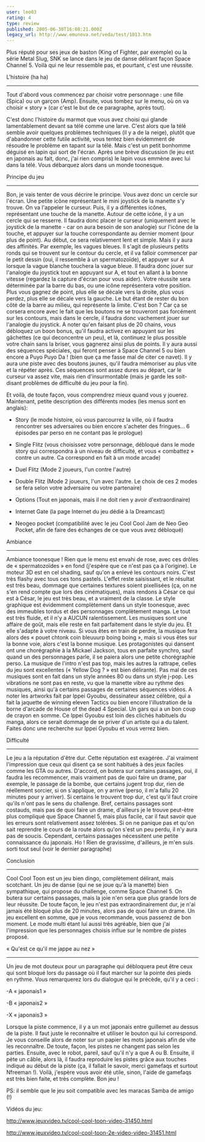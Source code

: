 ```yaml
---
user: leo03
rating: 4
type: review
published: 2005-06-30T16:08:21.000Z
legacy_url: http://www.emunova.net/veda/test/1013.htm
---
```

Plus réputé pour ses jeux de baston (King of Fighter, par exemple) ou la série Metal Slug, SNK se lance dans le jeu de danse délirant façon Space Channel 5\. Voilà qui ne leur ressemble pas, et pourtant, c'est une réussite.  

  

L'histoire (ha ha)  

---------------------  

Tout d'abord vous commencez par choisir votre personnage : une fille (Spica) ou un garçon (Amp). Ensuite, vous tombez sur le menu, où on va choisir « story » (car c'est le but de ce paragraphe, après tout).  

  

C'est donc l'histoire du marmot que vous avez choisi qui glande lamentablement devant sa télé comme une larve. C'est alors que la télé semble avoir quelques problèmes techniques (il y a de la neige), plutôt que d'abandonner cette futile activité, vous tentez bien évidemment de résoudre le problème en tapant sur la télé. Mais c'est un petit bonhomme déguisé en lapin qui sort de l'écran. Après une brève discussion (le jeu est en japonais au fait, donc, j'ai rien compris) le lapin vous emmène avec lui dans la télé. Vous débarquez alors dans un monde toonesque.  

  

Principe du jeu  

------------------  

Bon, je vais tenter de vous décrire le principe. Vous avez donc un cercle sur l'écran. Une petite icône représentant le mini joystick de la manette s'y trouve. On va l'appeler le curseur. Puis, il y a différentes icônes, représentant une touche de la manette. Autour de cette icône, il y a un cercle qui se resserre. Il faudra donc placer le curseur (uniquement avec le joystick de la manette - car on aura besoin de son analogie) sur l'icône de la touche, et appuyer sur la touche correspondante au dernier moment (pour plus de point). Au début, ce sera relativement lent et simple. Mais il y aura des affinités. Par exemple, les vagues bleues. Il s'agit de plusieurs petits ronds qui se trouvent sur le contour du cercle, et il va falloir commencer par le petit dessin (oui, il ressemble à un spermatozoïde), et appuyer sur A lorsque la vague blanche touchera la vague bleue. Il faudra donc jouer sur l'analogie du joystick tout en appuyant sur A, et tout en allant à la bonne vitesse (regardez la capture d'écran pour vous aider). Votre réussite sera déterminée par la barre du bas, ou une icône représentera votre position. Plus vous gagnez de point, plus elle se décale vers la droite, plus vous perdez, plus elle se décale vers la gauche. Le but étant de rester du bon côté de la barre au milieu, qui représente la limite. C'est bon ? Car ça se corsera encore avec le fait que les boutons ne se trouveront pas forcément sur les contours, mais dans le cercle, il faudra donc vachement jouer sur l'analogie du joystick. A noter qu'en faisant plus de 20 chains, vous débloquez un boon bonus, qu'il faudra activez en appuyant sur les gâchettes (ce qui deconcentre un peu), et là, continuez le plus possible votre chain sans la briser, vous gagnerez ainsi plus de points. Il y aura aussi des séquences spéciales, qui feront penser à Space Channel 5 ou bien encore a Puyo Puyo Da ! (bien que ça me fasse mal de citer ce navet). Il y aura une piste avec des boutons jaunes, qu'il faudra mémoriser au plus vite et la répéter après. Ces séquences sont assez dures au départ, car le curseur va assez vite, mais rien d'insurmontable (mais je garde les soit-disant problèmes de difficulté du jeu pour la fin).  

  

Et voilà, de toute façon, vous comprendrez mieux quand vous y jouerez. Maintenant, petite description des différents modes (les menus sont en anglais):  

- Story (le mode histoire, où vous parcourrez la ville, où il faudra rencontrer ses adversaires ou bien encore s'acheter des fringues... 6 épisodes par perso en ne contant pas le prologue)  

- Single Flitz (vous choisissez votre personnage, débloqué dans le mode story qui correspondra à un niveau de difficulté, et vous « combattez » contre un autre. Ca correspond en fait à un mode arcade)  

- Duel Flitz (Mode 2 joueurs, l'un contre l'autre)  

- Double Flitz (Mode 2 joueurs, l'un avec l'autre. Le choix de ces 2 modes se fera selon votre adversaire ou votre partenaire)  

- Options (Tout en japonais, mais il ne doit rien y avoir d'extraordinaire)  

- Internet Gate (la page Internet du jeu dédié à la Dreamcast)  

- Neogeo pocket (compatibilité avec le jeu Cool Cool Jam de Neo Geo Pocket, afin de faire des échanges de ce que vous avez débloqué)  

  

Ambiance  

-------------  

Ambiance toonesque ! Rien que le menu est envahi de rose, avec ces drôles de « spermatozoïdes » en fond (j'espère que ce n'est pas ça à l'origine). Le moteur 3D est en cel shading, sauf qu'on a enlevé les contours noirs. C'est très flashy avec tous ces tons pastels. L'effet reste saisissant, et le résultat est très beau, dommage que certaines textures soient pixellisées (ça, on ne s'en rend compte que lors des cinématiques), mais rendons à César ce qui est à César, le jeu est très beau, et a vraiment de la classe. Le style graphique est évidemment complètement dans un style toonesque, avec des immeubles tordus et des personnages complètement manga. Le tout est très fluide, et il n'y a AUCUN ralentissement. Les musiques sont une affaire de goût, mais elle reste en fait parfaitement dans le style du jeu. Et elle s'adapte à votre niveau. Si vous êtes en train de perdre, la musique fera alors des « pouet chtonk coin bleuuurp boing boing », mais si vous êtes sur la bonne voie, alors c'est la bonne musique. Les protagonistes qui dansent ont une chorégraphie à la Mickael Jackson, tous en parfaite synchro, sauf quand un des personnages parle, il se paiera alors une petite chorégraphie perso. La musique de l'intro n'est pas top, mais les autres la rattrape, celles du jeu sont excellentes (« Yellow Dog ? » est bien délirante). Pas mal de ces musiques sont en fait dans un style années 80 ou dans un style j-pop. Les vibrations ne sont pas en reste, vu que la manette vibre au rythme des musiques, ainsi qu'à certains passages de certaines séquences vidéos. A noter les artworks fait par Ippei Gyoubu, dessinateur assez célèbre, qui a fait la jaquette de winning eleven Tactics ou bien encore l'illustration de la borne d'arcade de House of the dead 4 Special. Un gars qui a un bon coup de crayon en somme. Ce Ippei Gyoubu est loin des clichés habituels du manga, alors ce serait dommage de se priver d'un artiste qui a du talent. Faites donc une recherche sur Ippei Gyoubu et vous verrez bien.  

  

Difficulté  

------------  

Le jeu a la réputation d'être dur. Cette réputation est exagérée. J'ai vraiment l'impression que ceux qui disent ça se sont habitués à des jeux faciles comme les GTA ou autres. D'accord, on butera sur certains passages, oui, il faudra les recommencer, mais vraiment pas de quoi faire un drame, par exemple, le passage de la bombe, que certains jugent trop dur, rien de réellement sorcier, si on s'applique, on y arrive (perso, il m'a fallu 20 minutes pour y arriver). Si certains le trouvent trop dur, c'est qu'il faut croire qu'ils n'ont pas le sens du challenge. Bref, certains passages sont costauds, mais pas de quoi faire un drame, d'ailleurs je le trouve peut-être plus compliqué que Space Channel 5, mais plus facile, car il faut savoir que les erreurs sont relativement assez tolérées. Si on ne panique pas et qu'on sait reprendre le cours de la route alors qu'on s'est un peu perdu, il n'y aura pas de soucis. Cependant, certains passages nécessitent une petite connaissance du japonais. Ho ! Rien de gravissime, d'ailleurs, je m'en suis sorti tout seul (voir le dernier paragraphe)  

  

Conclusion  

--------------  

Cool Cool Toon est un jeu bien dingo, complètement délirant, mais scotchant. Un jeu de danse (qui ne se joue qu'à la manette) bien sympathique, qui propose du challenge, comme Space Channel 5\. On butera sur certains passages, mais la joie n'en sera que plus grande lors de leur réussite. De toute façon, le jeu n'est pas extraordinairement dur, je n'ai jamais été bloqué plus de 20 minutes, alors pas de quoi faire un drame. Un jeu excellent en somme, que je vous recommande, vous passerez de bon moment. Le mode multi étant lui aussi très agréable, bien que j'ai l'impression que les personnages choisis influe sur le nombre de pistes proposé.  

  

« Qu'est ce qu'il me jappe au nez »  

-------------------------------------------  

Un jeu de mot douteux pour un paragraphe qui débloquera peut être ceux qui sont bloqué lors du passage où il faut marcher sur la pointe des pieds en rythme. Vous remarquerez lors du dialogue qui le précède, qu'il y a ceci :  

-A « japonais1 »  

-B « japonais2 »  

-X « japonais3 »  

  

Lorsque la piste commence, il y a un mot japonais entre guillemet au dessus de la piste. Il faut juste le reconnaître et utiliser le bouton qui lui correspond. Je vous conseille alors de noter sur un papier les mots japonais afin de vite les reconnaître. De toute, façon, les pistes ne changent pas selon les parties. Ensuite, avec le robot, pareil, sauf qu'il n'y a que A ou B. Ensuite, il pète un câble, alors là, il faudra reproduire les pistes grâce aux touches indiqué au début de la piste (ça, il fallait le savoir, merci gamefaqs et surtout Nfreeman !). Voilà, j'espère vous avoir été utile, sinon, l'aide de gamefaqs est très bien faite, et très complète. Bon jeu !  

  

PS: il semble que le jeu soit compatible avec les maracas Samba de amigo (!)  

  

Vidéos du jeu:  

http://www.jeuxvideo.tv/cool-cool-toon-video-31450.html  

http://www.jeuxvideo.tv/cool-cool-toon-2e-video-video-31451.html